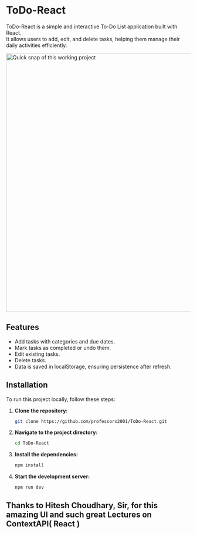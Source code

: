 # ToDo-React

ToDo-React is a simple and interactive To-Do List application built with React.  
It allows users to add, edit, and delete tasks, helping them manage their daily activities efficiently.

<img width="703" alt="Quick snap of this working project" src="https://github.com/user-attachments/assets/b2d5cb93-d4aa-4984-9a94-afc3390a8814" />

## Features

- Add tasks with categories and due dates.
- Mark tasks as completed or undo them.
- Edit existing tasks.
- Delete tasks.
- Data is saved in localStorage, ensuring persistence after refresh.

## Installation

To run this project locally, follow these steps:

1. **Clone the repository:**

   ```bash
   git clone https://github.com/professorx2001/ToDo-React.git
   ```
2. **Navigate to the project directory:**

    ```bash
   cd ToDo-React
    ```
3. **Install the dependencies:**
   
   ```bash
   npm install

    ```
5. **Start the development server:**
   
   ```bash
   npm run dev
    ```
## Thanks to Hitesh Choudhary, Sir, for this amazing UI and such great Lectures on ContextAPI( React )
